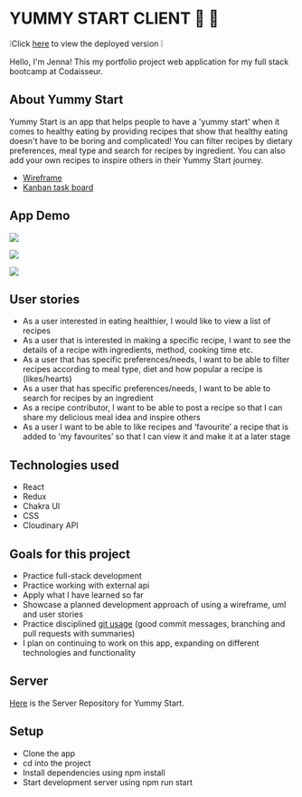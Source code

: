 # YUMMY START CLIENT 🌿 🍩

❕Click [here](https://yummy-start-app.netlify.app/) to view the deployed version ❕

Hello, I'm Jenna! This my portfolio project web application for my full stack bootcamp at Codaisseur.

## About Yummy Start

Yummy Start is an app that helps people to have a 'yummy start' when it comes to healthy eating by providing recipes that show that healthy eating doesn't have to be boring and complicated! You can filter recipes by dietary preferences, meal type and search for recipes by ingredient. You can also add your own recipes to inspire others in their Yummy Start journey.

- [Wireframe](https://wireframepro.mockflow.com/view/yummystartapp)
- [Kanban task board](https://github.com/users/JennaLeysens/projects/1)

## App Demo

![](https://media.giphy.com/media/S5bbx3773NMXAXTHJ6/giphy.gif)

![](https://media.giphy.com/media/fT1bsFJ5r09NqtRvRT/giphy.gif)

![](https://media.giphy.com/media/J4JZjAzyDBYzXc73tQ/giphy.gif)

## User stories

- As a user interested in eating healthier, I would like to view a list of recipes
- As a user that is interested in making a specific recipe, I want to see the details of a recipe with ingredients, method, cooking time etc.
- As a user that has specific preferences/needs, I want to be able to filter recipes according to meal type, diet and how popular a recipe is (likes/hearts)
- As a user that has specific preferences/needs, I want to be able to search for recipes by an ingredient
- As a recipe contributor, I want to be able to post a recipe so that I can share my delicious meal idea and inspire others
- As a user I want to be able to like recipes and ‘favourite’ a recipe that is added to 'my favourites’ so that I can view it and make it at a later stage

## Technologies used

- React
- Redux
- Chakra UI
- CSS
- Cloudinary API

## Goals for this project

- Practice full-stack development
- Practice working with external api
- Apply what I have learned so far
- Showcase a planned development approach of using a wireframe, uml and user stories
- Practice disciplined [git usage](https://github.com/JennaLeysens/yummy-start-client/branches) (good commit messages, branching and pull requests with summaries)
- I plan on continuing to work on this app, expanding on different technologies and functionality

## Server

[Here](https://github.com/JennaLeysens/yummy-start-server) is the Server Repository for Yummy Start.

## Setup

- Clone the app
- cd into the project
- Install dependencies using npm install
- Start development server using npm run start
